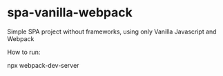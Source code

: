 # spa-vanilla-webpack
Simple SPA project without frameworks, using only Vanilla Javascript and Webpack

How to run:

npx webpack-dev-server
